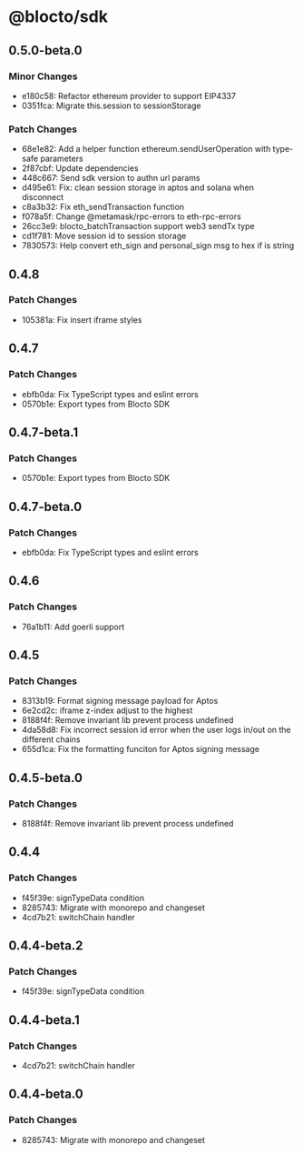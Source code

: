 # @blocto/sdk

## 0.5.0-beta.0

### Minor Changes

- e180c58: Refactor ethereum provider to support EIP4337
- 0351fca: Migrate this.session to sessionStorage

### Patch Changes

- 68e1e82: Add a helper function ethereum.sendUserOperation with type-safe parameters
- 2f87cbf: Update dependencies
- 448c667: Send sdk version to authn url params
- d495e61: Fix: clean session storage in aptos and solana when disconnect
- c8a3b32: Fix eth_sendTransaction function
- f078a5f: Change @metamask/rpc-errors to eth-rpc-errors
- 26cc3e9: blocto_batchTransaction support web3 sendTx type
- cd1f781: Move session id to session storage
- 7830573: Help convert eth_sign and personal_sign msg to hex if is string

## 0.4.8

### Patch Changes

- 105381a: Fix insert iframe styles

## 0.4.7

### Patch Changes

- ebfb0da: Fix TypeScript types and eslint errors
- 0570b1e: Export types from Blocto SDK

## 0.4.7-beta.1

### Patch Changes

- 0570b1e: Export types from Blocto SDK

## 0.4.7-beta.0

### Patch Changes

- ebfb0da: Fix TypeScript types and eslint errors

## 0.4.6

### Patch Changes

- 76a1b11: Add goerli support

## 0.4.5

### Patch Changes

- 8313b19: Format signing message payload for Aptos
- 6e2cd2c: iframe z-index adjust to the highest
- 8188f4f: Remove invariant lib prevent process undefined
- 4da58d8: Fix incorrect session id error when the user logs in/out on the different chains
- 655d1ca: Fix the formatting funciton for Aptos signing message

## 0.4.5-beta.0

### Patch Changes

- 8188f4f: Remove invariant lib prevent process undefined

## 0.4.4

### Patch Changes

- f45f39e: signTypeData condition
- 8285743: Migrate with monorepo and changeset
- 4cd7b21: switchChain handler

## 0.4.4-beta.2

### Patch Changes

- f45f39e: signTypeData condition

## 0.4.4-beta.1

### Patch Changes

- 4cd7b21: switchChain handler

## 0.4.4-beta.0

### Patch Changes

- 8285743: Migrate with monorepo and changeset
